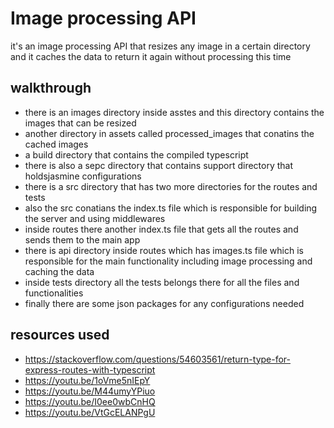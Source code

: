 # Image processing API
it's an image processing API that resizes any image in a certain directory and it caches the data to return it again without processing this time

## walkthrough
- there is an images directory inside asstes and this directory contains the images that can be resized
- another directory in assets called processed_images that conatins the cached images
- a build directory that contains the compiled typescript
- there is also a sepc directory that contains support directory that holdsjasmine configurations
- there is a src directory that has two more directories for the routes and tests
- also the src conatians the index.ts file which is responsible for building the server and using middlewares
- inside routes there another index.ts file that gets all the routes and sends them to the main app
- there is api directory inside routes which has images.ts file which is responsible for the main functionality including image processing and caching the data
- inside tests directory all the tests belongs there for all the files and functionalities
- finally there are some json packages for any configurations needed

## resources used
- https://stackoverflow.com/questions/54603561/return-type-for-express-routes-with-typescript
- https://youtu.be/1oVme5nIEpY
- https://youtu.be/M44umyYPiuo
- https://youtu.be/I0ee0wbCnHQ
- https://youtu.be/VtGcELANPgU
